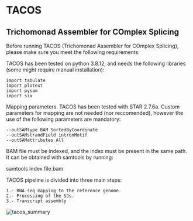 # TACOS
## Trichomonad Assembler for COmplex Splicing

Before running TACOS (Trichomonad Assembler for COmplex Splicing), please make sure you meet the following requirements:

TACOS has been tested on python 3.8.12, and needs the following libraries (some might require manual installation):

```
import tabulate
import plotext
import pysam
import six 
```

Mapping parameters. TACOS has been tested with STAR 2.7.6a.
Custom parameters for mapping are not needed (nor reccomended), however the use of the following parameters are mandatory:

```
--outSAMtype BAM SortedByCoordinate 
--outSAMstrandField intronMotif 
--outSAMattributes All
```

BAM file must be indexed, and the index must be present in the same path.
It can be obtained with samtools by running:

samtools index file.bam

TACOS pipeline is divided into three main steps:
```
1.- RNA seq mapping to the reference genome.
2.- Processing of the SJs.
3.- Transcript assembly
```
![tacos_summary](https://user-images.githubusercontent.com/45425927/219086018-11539789-5a99-4d9f-a058-aaaad5529008.jpg)

